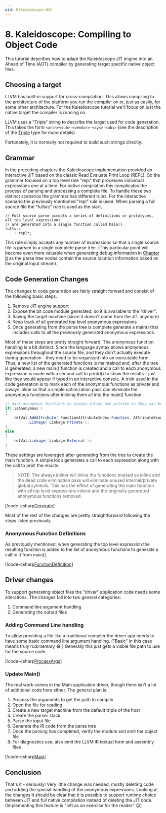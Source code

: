 ```yaml
---
uid: Kaleidoscope-ch8
---
```


# 8. Kaleidoscope: Compiling to Object Code
This tutorial describes how to adapt the Kaleidoscope JIT engine into an Ahead of Time (AOT) compiler
by generating target specific native object files.

## Choosing a target
LLVM has built-in support for cross-compilation. This allows compiling to the architecture of the platform
you run the compiler on or, just as easily, for some other architecture. For the Kaleidoscope tutorial
we'll focus on just the native target the compiler is running on.

LLVM uses a "Triple" string to describe the target used for code generation. This takes the form
`<arch><sub>-<vendor>-<sys>-<abi>` (see the description of the [Triple](xref:Ubiquity.NET.Llvm.Triple) type for
more details)

Fortunately, it is normally not required to build such strings directly. 

## Grammar
In the preceding chapters the Kaleidoscope implementation provided an interactive JIT based on the classic
Read Evaluate Print Loop (REPL). So the grammar focused on a top level rule "repl" that processes individual
expressions one at a time. For native compilation this complicates the process of parsing and processing a
complete file. To handle these two distinct scenarios the grammar has different rules. For the interactive
scenario the previously mentioned "repl" rule is used. When parsing a full source file the "fullsrc" rule
is used as the start.

```antlr
// Full source parse accepts a series of definitions or prototypes, all top level expressions
// are generated into a single function called Main()
fullsrc
    : repl*;
```

This rule simply accepts any number of expressions so that a single source file is parsed to a single
complete parse tree. (This particular point will become even more valuable when generating debug information
in [Chapter 9](xref:Kaleidoscope-ch9) as the parse tree nodes contain the source location information based
on the original input stream).

## Code Generation Changes
The changes in code generation are fairly straight forward and consist of the following basic steps.
1. Remove JIT engine support
2. Expose the bit code module generated, so it is available to the "driver".
3. Saving the target machine (since it doesn't come from the JIT anymore)
4. Keep track of all generated top level anonymous expressions
5. Once generating from the parse tree is complete generate a main() that includes calls to all the
previously generated anonymous expressions.

Most of these steps are pretty straight forward. The anonymous function handling is a bit distinct.
Since the language syntax allows anonymous expressions throughout the source file, and they don't
actually execute during generation - they need to be organized into an executable form. Thus, a new
list of the generated functions is maintained and, after the tree is generated, a new main() function
is created and a call to each anonymous expression is made with a second call to printd() to show
the results - just like they would appear if typed in an interactive console. A trick used in the
code generation is to mark each of the anonymous functions as private and always inline so that a
simple optimization pass can eliminate the anonymous functions after inlining them all into the main()
function. 

```C#
// mark anonymous functions as always-inline and private so they can be inlined and then removed
if( isAnonymous )
{
    retVal.AddAttribute( FunctionAttributeIndex.Function, AttributeKind.AlwaysInline )
          .Linkage( Linkage.Private );
}
else
{
    retVal.Linkage( Linkage.External );
}
```

These settings are leveraged after generating from the tree to create the main function. A simple
loop generates a call to each expression along with the call to print the results. 
> NOTE: 
The always inliner will inline the functions marked as inline and the dead code elimination pass will
eliminate unused internal/private global symbols. This has the effect of generating the main function
with all top level expressions inlined and the originally generated anonymous functions removed. 

[!code-csharp[Generate](CodeGenerator.cs#Generate)]

Most of the rest of the changes are pretty straightforward following the steps listed previously.

### Anonymous Function Definitions
As previously mentioned, when generating the top level expression the resulting function is added to the
list of anonymous functions to generate a call to it from main().

[!code-csharp[FunctionDefinition](CodeGenerator.cs#FunctionDefinition)]


## Driver changes
To support generating object files the "driver" application code needs some alterations. The changes
fall into two general categories:

1. Command line argument handling
2. Generating the output files

### Adding Command Line handling
To allow providing a file like a traditional compiler the driver app needs to have some basic
command line argument handling. ("Basic" in this case means truly rudimentary :grin: )
Generally this just gets a viable file path to use for the source code.

[!code-csharp[ProcessArgs](Program.cs#ProcessArgs)]

### Update Main()
The real work comes in the Main application driver, though there isn't a lot of additional code
here either. The general plan is:
1. Process the arguments to get the path to compile
2. Open the file for reading
3. Create a new target machine from the default triple of the host
4. Create the parser stack
5. Parse the input file
6. Generate the IR code from the parse tree
7. Once the parsing has completed, verify the module and emit the object file
8. For diagnostics use, also emit the LLVM IR textual form and assembly files

[!code-csharp[Main](Program.cs#Main)]

## Conclusion
That's it - seriously! Very little change was needed, mostly deleting code and adding the special handling
of the anonymous expressions. Looking at the changes it should be clear that it is possible to support
runtime choice between JIT and full native compilation instead of deleting the JIT code. (Implementing
this feature is "left as an exercise for the reader" :wink:)




